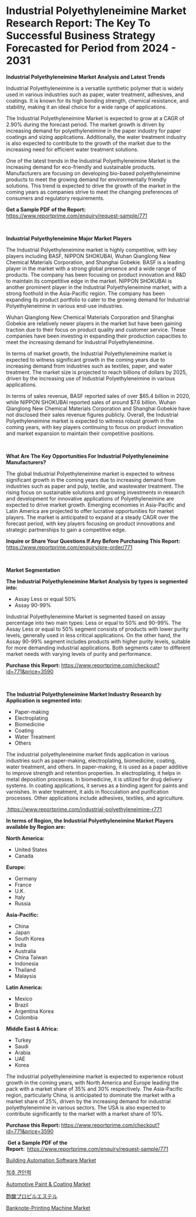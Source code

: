 <p><h1>Industrial Polyethyleneimine Market Research Report: The Key To Successful Business Strategy Forecasted for Period from 2024 - 2031</h1></p><p><strong>Industrial Polyethyleneimine Market Analysis and Latest Trends</strong></p>
<p><p>Industrial Polyethyleneimine is a versatile synthetic polymer that is widely used in various industries such as paper, water treatment, adhesives, and coatings. It is known for its high bonding strength, chemical resistance, and stability, making it an ideal choice for a wide range of applications.</p><p>The Industrial Polyethyleneimine Market is expected to grow at a CAGR of 2.90% during the forecast period. The market growth is driven by increasing demand for polyethyleneimine in the paper industry for paper coatings and sizing applications. Additionally, the water treatment industry is also expected to contribute to the growth of the market due to the increasing need for efficient water treatment solutions.</p><p>One of the latest trends in the Industrial Polyethyleneimine Market is the increasing demand for eco-friendly and sustainable products. Manufacturers are focusing on developing bio-based polyethyleneimine products to meet the growing demand for environmentally friendly solutions. This trend is expected to drive the growth of the market in the coming years as companies strive to meet the changing preferences of consumers and regulatory requirements.</p></p>
<p><strong>Get a Sample PDF of the Report:&nbsp;</strong> <a href="https://www.reportprime.com/enquiry/request-sample/771">https://www.reportprime.com/enquiry/request-sample/771</a></p>
<p>&nbsp;</p>
<p><strong>Industrial Polyethyleneimine Major Market Players</strong></p>
<p><p>The Industrial Polyethyleneimine market is highly competitive, with key players including BASF, NIPPON SHOKUBAI, Wuhan Qianglong New Chemical Materials Corporation, and Shanghai Gobekie. BASF is a leading player in the market with a strong global presence and a wide range of products. The company has been focusing on product innovation and R&D to maintain its competitive edge in the market. NIPPON SHOKUBAI is another prominent player in the Industrial Polyethyleneimine market, with a strong foothold in the Asia-Pacific region. The company has been expanding its product portfolio to cater to the growing demand for Industrial Polyethyleneimine in various end-use industries.</p><p>Wuhan Qianglong New Chemical Materials Corporation and Shanghai Gobekie are relatively newer players in the market but have been gaining traction due to their focus on product quality and customer service. These companies have been investing in expanding their production capacities to meet the increasing demand for Industrial Polyethyleneimine. </p><p>In terms of market growth, the Industrial Polyethyleneimine market is expected to witness significant growth in the coming years due to increasing demand from industries such as textiles, paper, and water treatment. The market size is projected to reach billions of dollars by 2025, driven by the increasing use of Industrial Polyethyleneimine in various applications.</p><p>In terms of sales revenue, BASF reported sales of over $65.4 billion in 2020, while NIPPON SHOKUBAI reported sales of around $7.6 billion. Wuhan Qianglong New Chemical Materials Corporation and Shanghai Gobekie have not disclosed their sales revenue figures publicly. Overall, the Industrial Polyethyleneimine market is expected to witness robust growth in the coming years, with key players continuing to focus on product innovation and market expansion to maintain their competitive positions.</p></p>
<p>&nbsp;</p>
<p><strong>What Are The Key Opportunities For Industrial Polyethyleneimine Manufacturers?</strong></p>
<p><p>The global Industrial Polyethyleneimine market is expected to witness significant growth in the coming years due to increasing demand from industries such as paper and pulp, textile, and wastewater treatment. The rising focus on sustainable solutions and growing investments in research and development for innovative applications of Polyethyleneimine are expected to drive market growth. Emerging economies in Asia-Pacific and Latin America are projected to offer lucrative opportunities for market players. The market is anticipated to expand at a steady CAGR over the forecast period, with key players focusing on product innovations and strategic partnerships to gain a competitive edge.</p></p>
<p><strong>Inquire or Share Your Questions If Any Before Purchasing This Report:</strong> <a href="https://www.reportprime.com/enquiry/pre-order/771">https://www.reportprime.com/enquiry/pre-order/771</a></p>
<p>&nbsp;</p>
<p><strong>Market Segmentation</strong></p>
<p><strong>The Industrial Polyethyleneimine Market Analysis by types is segmented into:</strong></p>
<p><ul><li>Assay Less or equal 50%</li><li>Assay 90-99%</li></ul></p>
<p><p>Industrial Polyethyleneimine Market is segmented based on assay percentage into two main types: Less or equal to 50% and 90-99%. The Assay Less or equal to 50% segment consists of products with lower purity levels, generally used in less critical applications. On the other hand, the Assay 90-99% segment includes products with higher purity levels, suitable for more demanding industrial applications. Both segments cater to different market needs with varying levels of purity and performance.</p></p>
<p><strong>Purchase this Report:&nbsp;</strong><a href="https://www.reportprime.com/checkout?id=771&price=3590">https://www.reportprime.com/checkout?id=771&price=3590</a></p>
<p>&nbsp;</p>
<p><strong>The Industrial Polyethyleneimine Market Industry Research by Application is segmented into:</strong></p>
<p><ul><li>Paper-making</li><li>Electroplating</li><li>Biomedicine</li><li>Coating</li><li>Water Treatment</li><li>Others</li></ul></p>
<p><p>The industrial polyethyleneimine market finds application in various industries such as paper-making, electroplating, biomedicine, coating, water treatment, and others. In paper-making, it is used as a paper additive to improve strength and retention properties. In electroplating, it helps in metal deposition processes. In biomedicine, it is utilized for drug delivery systems. In coating applications, it serves as a binding agent for paints and varnishes. In water treatment, it aids in flocculation and purification processes. Other applications include adhesives, textiles, and agriculture.</p></p>
<p><a href="https://www.reportprime.com/industrial-polyethyleneimine-r771">&nbsp;https://www.reportprime.com/industrial-polyethyleneimine-r771</a></p>
<p><strong>In terms of Region, the Industrial Polyethyleneimine Market Players available by Region are:</strong></p>
<p>
    <p> <strong> North America: </strong>
        <ul>
            <li>United States</li>
            <li>Canada</li>
        </ul>
        </p> 
    <p> <strong> Europe: </strong>
        <ul>
            <li>Germany</li>
            <li>France</li>
            <li>U.K.</li>
            <li>Italy</li>
            <li>Russia</li>
        </ul>
        </p> 
    <p> <strong> Asia-Pacific: </strong>
        <ul>
            <li>China</li>
            <li>Japan</li>
            <li>South Korea</li>
            <li>India</li>
            <li>Australia</li>
            <li>China Taiwan</li>
            <li>Indonesia</li>
            <li>Thailand</li>
            <li>Malaysia</li>
        </ul>
        </p> 
    <p> <strong> Latin America: </strong>
        <ul>
            <li>Mexico</li>
            <li>Brazil</li>
            <li>Argentina Korea</li>
            <li>Colombia</li>
        </ul>
        </p> 
    <p> <strong> Middle East & Africa: </strong>
        <ul>
            <li>Turkey</li>
            <li>Saudi</li>
            <li>Arabia</li>
            <li>UAE</li>
            <li>Korea</li>
        </ul>
    </p>
    </p>
<p><p>The industrial polyethyleneimine market is expected to experience robust growth in the coming years, with North America and Europe leading the pack with a market share of 35% and 30% respectively. The Asia-Pacific region, particularly China, is anticipated to dominate the market with a market share of 25%, driven by the increasing demand for industrial polyethyleneimine in various sectors. The USA is also expected to contribute significantly to the market with a market share of 10%.</p></p>
<p><strong>Purchase this Report: </strong><a href="https://www.reportprime.com/checkout?id=771&price=3590">https://www.reportprime.com/checkout?id=771&price=3590</a></p>
<p>&nbsp;<strong>Get a Sample PDF of the Report:&nbsp;&nbsp;</strong><a href="https://www.reportprime.com/enquiry/request-sample/771">https://www.reportprime.com/enquiry/request-sample/771</a></p>
<p><strong></strong></p>
<p><p><a href="https://issuu.com/reportprime-2/docs/building-automation-software-market-size-2030.pptx">Building Automation Software Market</a></p><p><a href="https://medium.com/@kirana180201_26468/%EC%B2%99%EC%B6%94-%ED%8A%B8%EB%9E%99%EC%85%98-%EC%8B%9C%EC%9E%A5-%EA%B7%9C%EB%AA%A8%EB%8A%94-%EC%97%B0%ED%8F%89%EA%B7%A0-%EC%84%B1%EC%9E%A5%EB%A5%A0-14-6-%EB%A1%9C-%EC%A6%9D%EA%B0%80%ED%95%98%EA%B3%A0-%EC%9E%88%EC%9C%BC%EB%A9%B0-%EC%9D%B4-%EB%B3%B4%EA%B3%A0%EC%84%9C%EB%8A%94-%EC%8B%9C%EC%9E%A5-%EC%84%B8%EB%B6%84%ED%99%94-%EC%84%B1%EC%9E%A5-%EB%B0%8F-2024%EB%85%84%EB%B6%80%ED%84%B0-2031%EB%85%84%EA%B9%8C%EC%A7%80%EC%9D%98-%EC%98%88%EC%B8%A1-%EB%B6%84%EC%84%9D%EC%9D%84-%EB%8B%A4%EB%A3%A8%EA%B3%A0-%EC%9E%88%EC%8A%B5%EB%8B%88%EB%8B%A4-005580cfdcb4">척추 견인력</a></p><p><a href="https://medium.com/@elizbethsmithb208/global-automotive-paint-coating-market-by-product-type-by-application-by-region-and-companies-558e1cb0e7ef">Automotive Paint & Coating Market</a></p><p><a href="https://medium.com/@botello1manuel/%E3%82%B0%E3%83%AD%E3%83%BC%E3%83%90%E3%83%AB%E9%85%A2%E9%85%B8%E3%83%97%E3%83%AD%E3%83%94%E3%83%AB%E3%82%A8%E3%82%B9%E3%83%86%E3%83%AB%E5%B8%82%E5%A0%B4%E8%A6%8F%E6%A8%A1%E3%81%8A%E3%82%88%E3%81%B3%E3%82%B7%E3%82%A7%E3%82%A2%E5%88%86%E6%9E%90-%E8%A3%BD%E5%93%81%E3%82%BF%E3%82%A4%E3%83%97-%E3%82%A2%E3%83%97%E3%83%AA%E3%82%B1%E3%83%BC%E3%82%B7%E3%83%A7%E3%83%B3-%E5%9C%B0%E5%9F%9F%E5%88%A5-%E4%BA%88%E6%B8%AC-2024%E5%B9%B4-2031%E5%B9%B4-456a680de255">酢酸プロピルエステル</a></p><p><a href="https://medium.com/@elizbethsmithb208/global-banknote-printing-machine-market-size-is-expected-to-experience-a-cagr-of-9-4-cf053df16791">Banknote-Printing Machine Market</a></p></p>